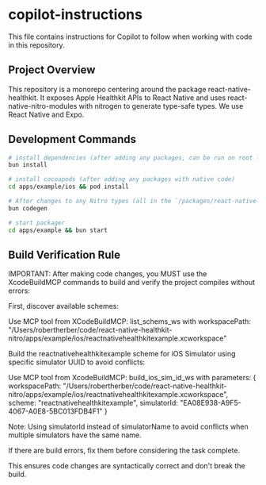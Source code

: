 # copilot-instructions

This file contains instructions for Copilot to follow when working with code in this repository.

## Project Overview
This repository is a monorepo centering around the package react-native-healthkit. It exposes Apple Healthkit APIs to React Native and uses react-native-nitro-modules with nitrogen to generate type-safe types. We use React Native and Expo.

## Development Commands
```bash
# install dependencies (after adding any packages, can be run on root level)
bun install

# install cocoapods (after adding any packages with native code)
cd apps/example/ios && pod install

# After changes to any Nitro types (all in the `/packages/react-native-healthkit/src/specs` directory and referenced from there, it's not necessary when ios/Swift files or unrelated TS-files have changed)
bun codegen

# start packager
cd apps/example && bun start
```

## Build Verification Rule

IMPORTANT: After making code changes, you MUST use the XcodeBuildMCP commands to build and verify the project compiles without errors:

First, discover available schemes:

Use MCP tool from XCodeBuildMCP: list_schems_ws with workspacePath: "/Users/robertherber/code/react-native-healthkit-nitro/apps/example/ios/reactnativehealthkitexample.xcworkspace"

Build the reactnativehealthkitexample scheme for iOS Simulator using specific simulator UUID to avoid conflicts:

Use MCP tool from XcodeBuildMCP: build_ios_sim_id_ws with parameters:
{
  workspacePath: "/Users/robertherber/code/react-native-healthkit-nitro/apps/example/ios/reactnativehealthkitexample.xcworkspace", 
  scheme: "reactnativehealthkitexample", 
  simulatorId: "EA08E938-A9F5-4067-A0E8-5BC013FDB4F1"
}

Note: Using simulatorId instead of simulatorName to avoid conflicts when multiple simulators have the same name.

If there are build errors, fix them before considering the task complete.

This ensures code changes are syntactically correct and don't break the build.